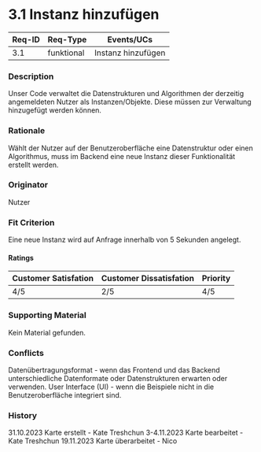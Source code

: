 # 3.1 Instanz hinzufügen

| Req-ID | Req-Type   | Events/UCs |
|--------|------------|------------|
| 3.1    | funktional | Instanz hinzufügen |

### Description
Unser Code verwaltet die Datenstrukturen und Algorithmen der derzeitig angemeldeten Nutzer als Instanzen/Objekte. Diese müssen zur Verwaltung hinzugefügt werden können.

### Rationale
Wählt der Nutzer auf der Benutzeroberfläche eine Datenstruktur oder einen Algorithmus, muss im Backend eine neue Instanz dieser Funktionalität erstellt werden.

### Originator
Nutzer

### Fit Criterion
Eine neue Instanz wird auf Anfrage innerhalb von 5 Sekunden angelegt.

#### Ratings
| Customer Satisfation | Customer Dissatisfation | Priority |
|----------------------|-------------------------|----------|
| 4/5                  | 2/5                     | 4/5      |

### Supporting Material
Kein Material gefunden.

### Conflicts
Datenübertragungsformat - wenn das Frontend und das Backend unterschiedliche Datenformate oder Datenstrukturen erwarten oder verwenden.
User Interface (UI) - wenn die Beispiele nicht in die Benutzeroberfläche integriert sind.

### History
31.10.2023 Karte erstellt - Kate Treshchun
3-4.11.2023 Karte bearbeitet - Kate Treshchun
19.11.2023 Karte überarbeitet - Nico


